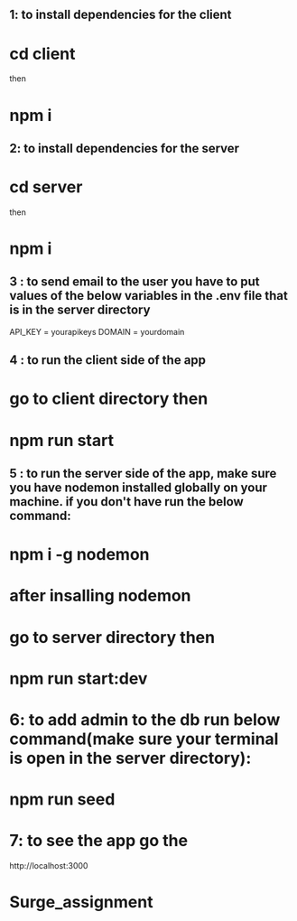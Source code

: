 ## 1: to install dependencies for the client

# cd client

then

# npm i

## 2: to install dependencies for the server

# cd server

then

# npm i

## 3 : to send email to the user you have to put values of the below variables in the .env file that is in the server directory

API_KEY = yourapikeys
DOMAIN = yourdomain

## 4 : to run the client side of the app

# go to client directory then

# npm run start

## 5 : to run the server side of the app, make sure you have nodemon installed globally on your machine. if you don't have run the below command:

# npm i -g nodemon

# after insalling nodemon

# go to server directory then

# npm run start:dev

# 6: to add admin to the db run below command(make sure your terminal is open in the server directory):

# npm run seed

# 7: to see the app go the

http://localhost:3000
# Surge_assignment
